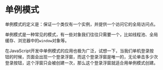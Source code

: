 # 单例模式

单例模式的定义是：保证一个类仅有一个实例，并提供一个访问它的全局访问点。

单例模式是一种常见的模式，有一些对象我们往往只需要一个，比如线程池、全局缓存、浏览器中的`window`对象等。

在JavaScript开发中单例模式的应用也极为广泛，试想一下，当我们单机登录按钮的时候，页面会出现一个登录浮窗，而这个登录浮窗是唯一的，无论单击多少次登录按钮，这个浮窗只会被创建一次，那么这个登录浮窗就适合用单例模式创建。
